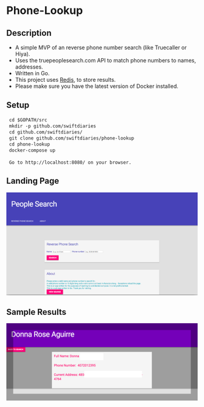 Phone-Lookup
===============

Description
-----------

* A simple MVP of an reverse phone number search (like Truecaller or Hiya).
* Uses the truepeoplesearch.com API to match phone numbers to names, addresses.
* Written in Go.
* This project uses [Redis](http://redis.io), to store results. 
* Please make sure you have the latest version of Docker installed. 

Setup
-----

     cd $GOPATH/src
     mkdir -p github.com/swiftdiaries
     cd github.com/swiftdiaries/
     git clone github.com/swiftdiaries/phone-lookup
     cd phone-lookup
     docker-compose up
     
     Go to http://localhost:8080/ on your browser.


Landing Page
-----------------
![Landing Page](landingpage.png) <br>

Sample Results
--------------
![Sample Results](exampleresults.png)

     
     

